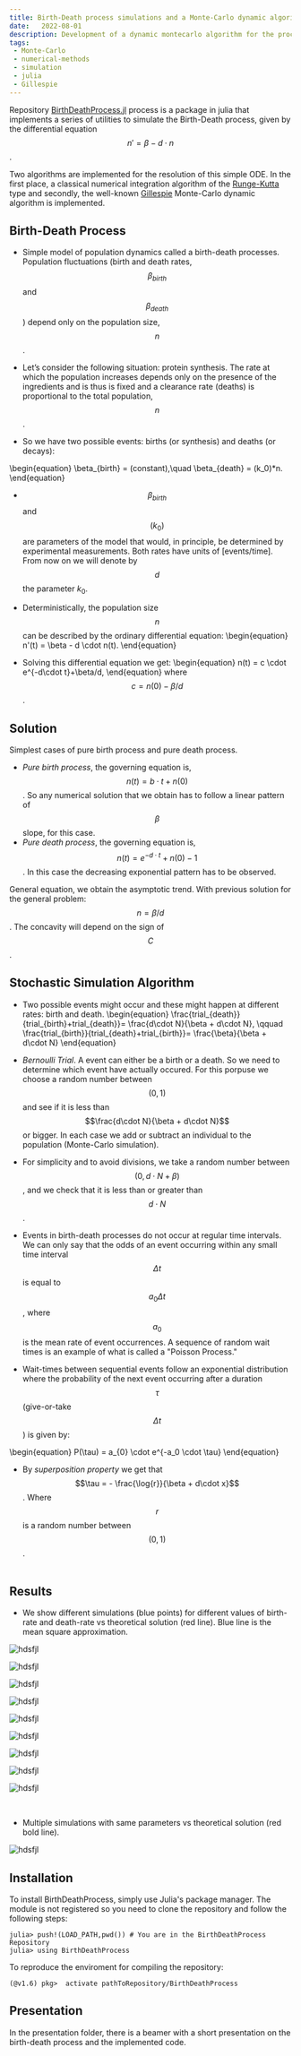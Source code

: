 ```yaml
---
title: Birth-Death process simulations and a Monte-Carlo dynamic algorithm (Gillespie)
date:   2022-08-01
description: Development of a dynamic montecarlo algorithm for the process of Birth-Death.
tags: 
 - Monte-Carlo
 - numerical-methods
 - simulation
 - julia
 - Gillespie
---
```


Repository [BirthDeathProcess.jl](https://github.com/josemanuel22/BirthDeathProcess.jl)  process is a package in julia that implements a series of utilities to simulate the Birth-Death process, given by the differential equation $$ n' = \beta - d\cdot n $$.

Two algorithms are implemented for the resolution of this simple ODE. In the first place, a classical numerical integration algorithm of the [Runge-Kutta](http://users.uoa.gr/~tsitourasc/RK54_new_v2.pdf) type and secondly, the well-known [Gillespie](https://www.sciencedirect.com/science/article/pii/0021999176900413?via%3Dihub) Monte-Carlo dynamic algorithm is implemented.


## Birth-Death Process

- Simple model of population dynamics called a birth-death processes. Population fluctuations (birth and death rates, $$\beta_{birth}$$ and $$\beta_{death}$$) depend only on the population size, $$n$$.

- Let’s consider the following situation: protein synthesis. The rate at which the population increases depends only on the presence of the ingredients and is thus is fixed and a clearance rate (deaths) is proportional to the total population, $$n$$.

- So we have two possible events: births (or synthesis) and deaths (or decays):

\begin{equation}
\beta_{birth} = (constant),\quad
\beta_{death}  = (k_0)*n.
\end{equation}

- $$\beta_{birth}$$  and $$(k_0)$$ are parameters of the model that would, in principle, be determined by experimental measurements. Both rates have units of [events/time]. From now on we will denote by $$d$$ the parameter $k_0$.

- Deterministically, the population size $$n$$ can be described by the ordinary differential equation:
\begin{equation}
n'(t) = \beta - d \cdot n(t).
\end{equation}
- Solving this differential equation we get:
\begin{equation}
n(t) = c \cdot e^{-d\cdot t}+\beta/d,
\end{equation}
where $$c=n(0)-\beta/d$$.


## Solution

Simplest cases of pure birth process and pure death process.

- *Pure birth process*, the governing equation is, $$n(t)=b\cdot t + n(0)$$. So any numerical solution that we obtain has to follow a linear pattern of $$\beta$$ slope, for this case.
- *Pure death process*, the  governing equation is, $$n(t)=e^{-d\cdot t}+n(0)-1$$. In this case the decreasing exponential pattern has to be observed.

General equation, we obtain the asymptotic trend. With previous solution for the general problem: $$n=\beta/d$$. The concavity will depend on the sign of $$C$$.

## Stochastic Simulation Algorithm

- Two possible events might occur and these might happen at different rates: birth and death.
\begin{equation}
\frac{trial_{death}}{trial_{birth}+trial_{death}}= \frac{d\cdot N}{\beta + d\cdot N}, \qquad \frac{trial_{birth}}{trial_{death}+trial_{birth}}= \frac{\beta}{\beta + d\cdot N}
\end{equation}

- *Bernoulli Trial*. A event can either be a birth or a death. So we need to determine which event have actually occured. For this porpuse we choose a random number between $$(0,1)$$ and see if it is less than $$\frac{d\cdot N}{\beta + d\cdot N}$$ or bigger. In each case we add or subtract an individual to the population (Monte-Carlo simulation).

- For simplicity and to avoid divisions, we take a random number between $$(0, d\cdot N+\beta)$$, and we check that it is less than or greater than $$d\cdot N$$.

- Events in birth-death processes do not occur at regular time intervals. We can only say that the odds of an event occurring within any small time interval $$\Delta t$$ is equal to $$a_{0} \Delta t$$, where $$a_0$$ is the mean rate of event occurrences. A sequence of random wait times is an example of what is called a "Poisson Process."

- Wait-times between sequential events follow an exponential distribution where the probability of the next event occurring after a duration $$\tau$$ (give-or-take $$\Delta t$$) is given by:

\begin{equation}
P(\tau) = a_{0} \cdot e^{-a_0 \cdot \tau}
\end{equation}

- By *superposition property* we get that $$\tau = - \frac{\log{r}}{\beta + d\cdot x}$$. Where $$r$$ is a random number between $$(0,1)$$.<br/><br/>

## Results

- We show different simulations (blue points) for different values of birth-rate and death-rate vs theoretical solution (red line). Blue line is the mean square approximation.

![hdsfjl](/files/img/bithdeathproject/1_001_10.png)

![hdsfjl](/files/img/bithdeathproject/1_01_10.png)

![hdsfjl](/files/img/bithdeathproject/1_01_1_2.png)

![hdsfjl](/files/img/bithdeathproject/1_01_1_numerical.png)

![hdsfjl](/files/img/bithdeathproject/1_02_10.png)

![hdsfjl](/files/img/bithdeathproject/1_01_1.png)

![hdsfjl](/files/img/bithdeathproject/1_01_10_2.png)

![hdsfjl](/files/img/bithdeathproject/1_01_20.png)

![hdsfjl](/files/img/bithdeathproject/1_05_1.png)

<br/>

- Multiple simulations with same parameters vs theoretical solution (red bold line).

![hdsfjl](/files/img/bithdeathproject/1_01_1_multiple.png)

## Installation

To install BirthDeathProcess, simply use Julia's package manager. The module is not registered so you need to clone the repository and follow the following steps:
````
julia> push!(LOAD_PATH,pwd()) # You are in the BirthDeathProcess Repository
julia> using BirthDeathProcess
````

To reproduce the enviroment for compiling the repository:
````
(@v1.6) pkg>  activate pathToRepository/BirthDeathProcess
````
## Presentation

In the presentation folder, there is a beamer with a short presentation on the birth-death process and the implemented code.